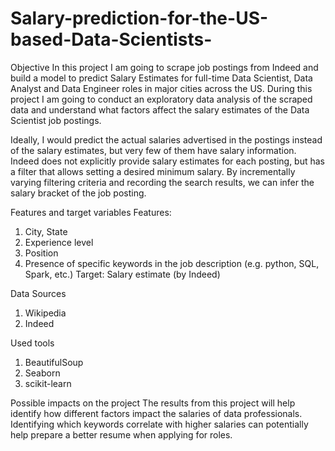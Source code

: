 # Salary-prediction-for-the-US-based-Data-Scientists-

Objective
In this project I am going to scrape job postings from Indeed and build a model to predict Salary Estimates for full-time Data Scientist, Data Analyst and Data Engineer roles in major cities across the US. During this project I am going to conduct an exploratory data analysis of the scraped data and understand what factors affect the salary estimates of the Data Scientist job postings. 
 
Ideally, I would predict the actual salaries advertised in the postings instead of the salary estimates, but very few of them have salary information. Indeed does not explicitly provide salary estimates for each posting, but has a filter that allows setting a desired minimum salary. By incrementally varying filtering criteria and recording the search results, we can infer the salary bracket of the job posting.
 
Features and target variables
Features:
1) City, State
2) Experience level
3) Position
4) Presence of specific keywords  in the job description (e.g. python, SQL, Spark, etc.)
Target:
Salary estimate (by Indeed)
 
Data Sources
1) Wikipedia
2) Indeed
 
Used tools
1) BeautifulSoup
2) Seaborn
3) scikit-learn

Possible impacts on the project
The results from this project will help identify how different factors impact the salaries of data professionals. Identifying which keywords correlate with higher salaries can potentially help prepare a better resume when applying for roles.
